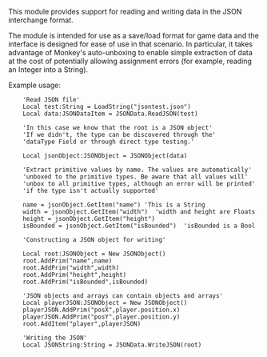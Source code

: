 This module provides support for reading and writing data in the JSON interchange format.

The module is intended for use as a save/load format for game data and the interface is designed for ease of use in that scenario. In particular, it takes advantage of Monkey's auto-unboxing to enable simple extraction of data at the cost of potentially allowing assignment errors (for example, reading an Integer into a String).

Example usage:

```
    'Read JSON file'
    Local test:String = LoadString("jsontest.json")
    Local data:JSONDataItem = JSONData.ReadJSON(test)

    'In this case we know that the root is a JSON object'
    'If we didn't, the type can be discovered through the'
    'dataType Field or through direct type testing.'

    Local jsonObject:JSONObject = JSONObject(data)

    'Extract primitive values by name. The values are automatically'
    'unboxed to the primitive types. Be aware that all values will'
    'unbox to all primitive types, although an error will be printed'
    'if the type isn't actually supported'
    
    name = jsonObject.GetItem("name") 'This is a String
    width = jsonObject.GetItem("width")  'width and height are Floats
    height = jsonObject.GetItem("height")  
    isBounded = jsonObject.GetItem("isBounded")  'isBounded is a Bool

    'Constructing a JSON object for writing'

    Local root:JSONObject = New JSONObject()
    root.AddPrim("name",name)
    root.AddPrim("width",width)
    root.AddPrim("height",height)
    root.AddPrim("isBounded",isBounded)
	
    'JSON objects and arrays can contain objects and arrays'	
    Local playerJSON:JSONObject = New JSONObject()
    playerJSON.AddPrim("posX",player.position.x)
    playerJSON.AddPrim("posY",player.position.y)
    root.AddItem("player",playerJSON)

    'Writing the JSON'
    Local JSONString:String = JSONData.WriteJSON(root)
```